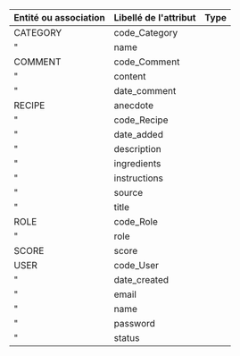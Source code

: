 | Entité ou association | Libellé de l'attribut | Type |
|:----------------------|:----------------------|:-----|
| CATEGORY              | code_Category         |      |
| "                     | name                  |      |
| COMMENT               | code_Comment          |      |
| "                     | content               |      |
| "                     | date_comment          |      |
| RECIPE                | anecdote              |      |
| "                     | code_Recipe           |      |
| "                     | date_added            |      |
| "                     | description           |      |
| "                     | ingredients           |      |
| "                     | instructions          |      |
| "                     | source                |      |
| "                     | title                 |      |
| ROLE                  | code_Role             |      |
| "                     | role                  |      |
| SCORE                 | score                 |      |
| USER                  | code_User             |      |
| "                     | date_created          |      |
| "                     | email                 |      |
| "                     | name                  |      |
| "                     | password              |      |
| "                     | status                |      |

